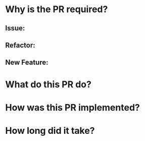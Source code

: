 # Why is the PR required?
## Issue:
## Refactor:
## New Feature:

# What do this PR do?


# How was this PR implemented?


# How long did it take?


